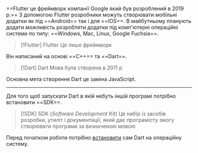 ==Flutter це фреймворк компанії Google який був розроблений в 2019 р.== З допомогою Flutter розробники можуть створювати мобільні додатки як під ==Android== так і для ==IOS==. В майбутньому планують додати можливість розробляти додатки під комп'ютерні операційні системи по типу: ==Windows, Mac, Linux, Google Fuchsia==.


> [!Flutter] Flutter
> Це лише фреймворк


Він написаний на основі ==C++== та ==Dart==.


> [!Dart] Dart
> Мова була створена в 2011 р 


Основна мета створення Dart це заміна JavaScript.

---

Для того щоб запускати Dart в якій небуть іншій програмі потрібно встановити ==SDK==.

> [!SDK] SDK (_Software Development Kit_)
> Це набір із засобів розробки, утиліт і документації, який дає програмісту змогу створювати програми за визначеною мовою 

Перед початком роботи потрібно [встановити](#https://dart.dev/get-dart) сам Dart на операційну систему.